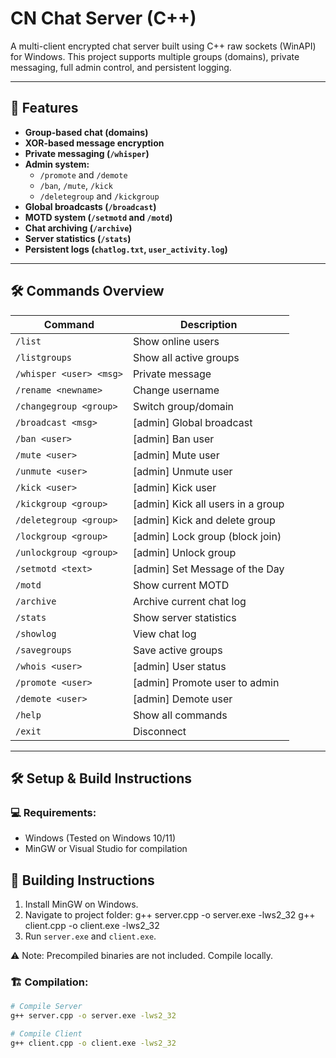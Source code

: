 # CN Chat Server (C++)

A multi-client encrypted chat server built using C++ raw sockets (WinAPI) for Windows. This project supports multiple groups (domains), private messaging, full admin control, and persistent logging.

---

## 🚀 Features

- **Group-based chat (domains)**
- **XOR-based message encryption**
- **Private messaging (`/whisper`)**
- **Admin system:**
  - `/promote` and `/demote`
  - `/ban`, `/mute`, `/kick`
  - `/deletegroup` and `/kickgroup`
- **Global broadcasts (`/broadcast`)**
- **MOTD system (`/setmotd` and `/motd`)**
- **Chat archiving (`/archive`)**
- **Server statistics (`/stats`)**
- **Persistent logs (`chatlog.txt`, `user_activity.log`)**

---

## 🛠️ Commands Overview

| Command                | Description                          |
|------------------------|--------------------------------------|
| `/list`                | Show online users                    |
| `/listgroups`          | Show all active groups               |
| `/whisper <user> <msg>`| Private message                      |
| `/rename <newname>`    | Change username                      |
| `/changegroup <group>` | Switch group/domain                  |
| `/broadcast <msg>`     | [admin] Global broadcast             |
| `/ban <user>`          | [admin] Ban user                     |
| `/mute <user>`         | [admin] Mute user                    |
| `/unmute <user>`       | [admin] Unmute user                  |
| `/kick <user>`         | [admin] Kick user                    |
| `/kickgroup <group>`   | [admin] Kick all users in a group    |
| `/deletegroup <group>` | [admin] Kick and delete group        |
| `/lockgroup <group>`   | [admin] Lock group (block join)      |
| `/unlockgroup <group>` | [admin] Unlock group                 |
| `/setmotd <text>`      | [admin] Set Message of the Day       |
| `/motd`                | Show current MOTD                    |
| `/archive`             | Archive current chat log             |
| `/stats`               | Show server statistics               |
| `/showlog`             | View chat log                        |
| `/savegroups`          | Save active groups                   |
| `/whois <user>`        | [admin] User status                  |
| `/promote <user>`      | [admin] Promote user to admin        |
| `/demote <user>`       | [admin] Demote user                  |
| `/help`                | Show all commands                    |
| `/exit`                | Disconnect                           |

---

## 🛠️ Setup & Build Instructions

### 💻 Requirements:
- Windows (Tested on Windows 10/11)
- MinGW or Visual Studio for compilation

## 🚀 Building Instructions

1. Install MinGW on Windows.
2. Navigate to project folder:
   g++ server.cpp -o server.exe -lws2_32
   g++ client.cpp -o client.exe -lws2_32
3. Run `server.exe` and `client.exe`.

⚠️ Note: Precompiled binaries are not included. Compile locally.


### 🏗️ Compilation:
```bash
# Compile Server
g++ server.cpp -o server.exe -lws2_32

# Compile Client
g++ client.cpp -o client.exe -lws2_32
